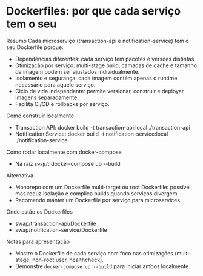 # Dockerfiles: por que cada serviço tem o seu

Resumo
Cada microserviço (transaction-api e notification-service) tem o seu Dockerfile porque:
- Dependências diferentes: cada serviço tem pacotes e versões distintas.
- Otimização por serviço: multi-stage build, camadas de cache e tamanho da imagem podem ser ajustados individualmente.
- Isolamento e segurança: cada imagem contém apenas o runtime necessário para aquele serviço.
- Ciclo de vida independente: permite versionar, construir e deployar imagens separadamente.
- Facilita CI/CD e rollbacks por serviço.

Como construir localmente
- Transaction API:
  docker build -t transaction-api:local ./transaction-api
- Notification Service:
  docker build -t notification-service:local ./notification-service

Como rodar localmente com docker-compose
- Na raiz `swap/`:
  docker-compose up --build

Alternativa
- Monorepo com um Dockerfile multi-target ou root Dockerfile: possível, mas reduz isolação e complica builds quando serviços divergem.
- Recomendo manter um Dockerfile por serviço para microservices.

Onde estão os Dockerfiles
- swap/transaction-api/Dockerfile
- swap/notification-service/Dockerfile

Notas para apresentação
- Mostre o Dockerfile de cada serviço com foco nas otimizações (multi-stage, non-root user, healthcheck).
- Demonstre `docker-compose up --build` para iniciar ambos localmente.
